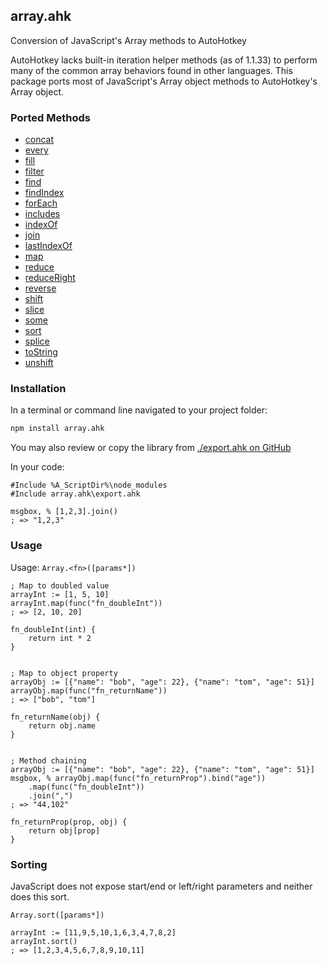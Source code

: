 ## array.ahk
Conversion of JavaScript's Array methods to AutoHotkey

AutoHotkey lacks built-in iteration helper methods (as of 1.1.33) to perform many of the common array behaviors found in other languages. This package ports most of JavaScript's Array object methods to AutoHotkey's Array object.

### Ported Methods
* [concat](/docs?id=concat)
* [every](/docs?id=every)
* [fill](/docs?id=fill)
* [filter](/docs?id=filter)
* [find](/docs?id=find)
* [findIndex](/docs?id=findIndex)
* [forEach](/docs?id=forEach)
* [includes](/docs?id=includes)
* [indexOf](/docs?id=indexOf)
* [join](/docs?id=join)
* [lastIndexOf](/docs?id=lastIndexOf)
* [map](/docs?id=map)
* [reduce](/docs?id=reduce)
* [reduceRight](/docs?id=reduceRight)
* [reverse](/docs?id=reverse)
* [shift](/docs?id=shift)
* [slice](/docs?id=slice)
* [some](/docs?id=some)
* [sort](/docs?id=sort)
* [splice](/docs?id=splice)
* [toString](/docs?id=toString)
* [unshift](/docs?id=unshift)

### Installation

In a terminal or command line navigated to your project folder:

```bash
npm install array.ahk
```
You may also review or copy the library from [./export.ahk on GitHub](https://raw.githubusercontent.com/chunjee/array.ahk/master/export.ahk)


In your code:

```autohotkey
#Include %A_ScriptDir%\node_modules
#Include array.ahk\export.ahk

msgbox, % [1,2,3].join()
; => "1,2,3"
```

### Usage

Usage: `Array.<fn>([params*])`
```autohotkey
; Map to doubled value
arrayInt := [1, 5, 10]
arrayInt.map(func("fn_doubleInt"))
; => [2, 10, 20]

fn_doubleInt(int) {
	return int * 2
}


; Map to object property
arrayObj := [{"name": "bob", "age": 22}, {"name": "tom", "age": 51}]
arrayObj.map(func("fn_returnName"))
; => ["bob", "tom"]

fn_returnName(obj) {
	return obj.name
}


; Method chaining
arrayObj := [{"name": "bob", "age": 22}, {"name": "tom", "age": 51}]
msgbox, % arrayObj.map(func("fn_returnProp").bind("age"))
	.map(func("fn_doubleInt"))
	.join(",")
; => "44,102"

fn_returnProp(prop, obj) {
	return obj[prop]
}
```

### Sorting

JavaScript does not expose start/end or left/right parameters and neither does this sort.

`Array.sort([params*])`
```autohotkey
arrayInt := [11,9,5,10,1,6,3,4,7,8,2]
arrayInt.sort()
; => [1,2,3,4,5,6,7,8,9,10,11]
```

